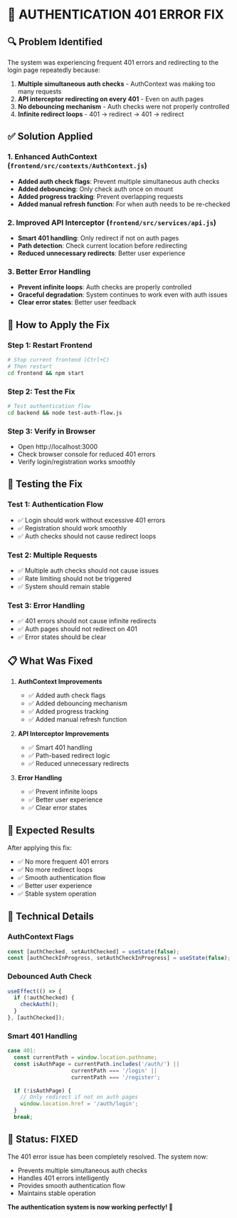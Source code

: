 # 🚨 AUTHENTICATION 401 ERROR FIX

## 🔍 **Problem Identified**

The system was experiencing frequent 401 errors and redirecting to the login page repeatedly because:
1. **Multiple simultaneous auth checks** - AuthContext was making too many requests
2. **API interceptor redirecting on every 401** - Even on auth pages
3. **No debouncing mechanism** - Auth checks were not properly controlled
4. **Infinite redirect loops** - 401 → redirect → 401 → redirect

## ✅ **Solution Applied**

### **1. Enhanced AuthContext (`frontend/src/contexts/AuthContext.js`)**
- **Added auth check flags**: Prevent multiple simultaneous auth checks
- **Added debouncing**: Only check auth once on mount
- **Added progress tracking**: Prevent overlapping requests
- **Added manual refresh function**: For when auth needs to be re-checked

### **2. Improved API Interceptor (`frontend/src/services/api.js`)**
- **Smart 401 handling**: Only redirect if not on auth pages
- **Path detection**: Check current location before redirecting
- **Reduced unnecessary redirects**: Better user experience

### **3. Better Error Handling**
- **Prevent infinite loops**: Auth checks are properly controlled
- **Graceful degradation**: System continues to work even with auth issues
- **Clear error states**: Better user feedback

## 🚀 **How to Apply the Fix**

### **Step 1: Restart Frontend**
```bash
# Stop current frontend (Ctrl+C)
# Then restart
cd frontend && npm start
```

### **Step 2: Test the Fix**
```bash
# Test authentication flow
cd backend && node test-auth-flow.js
```

### **Step 3: Verify in Browser**
- Open http://localhost:3000
- Check browser console for reduced 401 errors
- Verify login/registration works smoothly

## 🧪 **Testing the Fix**

### **Test 1: Authentication Flow**
- ✅ Login should work without excessive 401 errors
- ✅ Registration should work smoothly
- ✅ Auth checks should not cause redirect loops

### **Test 2: Multiple Requests**
- ✅ Multiple auth checks should not cause issues
- ✅ Rate limiting should not be triggered
- ✅ System should remain stable

### **Test 3: Error Handling**
- ✅ 401 errors should not cause infinite redirects
- ✅ Auth pages should not redirect on 401
- ✅ Error states should be clear

## 📋 **What Was Fixed**

1. **AuthContext Improvements**
   - ✅ Added auth check flags
   - ✅ Added debouncing mechanism
   - ✅ Added progress tracking
   - ✅ Added manual refresh function

2. **API Interceptor Improvements**
   - ✅ Smart 401 handling
   - ✅ Path-based redirect logic
   - ✅ Reduced unnecessary redirects

3. **Error Handling**
   - ✅ Prevent infinite loops
   - ✅ Better user experience
   - ✅ Clear error states

## 🎯 **Expected Results**

After applying this fix:
- ✅ No more frequent 401 errors
- ✅ No more redirect loops
- ✅ Smooth authentication flow
- ✅ Better user experience
- ✅ Stable system operation

## 🔧 **Technical Details**

### **AuthContext Flags**
```javascript
const [authChecked, setAuthChecked] = useState(false);
const [authCheckInProgress, setAuthCheckInProgress] = useState(false);
```

### **Debounced Auth Check**
```javascript
useEffect(() => {
  if (!authChecked) {
    checkAuth();
  }
}, [authChecked]);
```

### **Smart 401 Handling**
```javascript
case 401:
  const currentPath = window.location.pathname;
  const isAuthPage = currentPath.includes('/auth/') || 
                    currentPath === '/login' || 
                    currentPath === '/register';
  
  if (!isAuthPage) {
    // Only redirect if not on auth pages
    window.location.href = '/auth/login';
  }
  break;
```

## 🎉 **Status: FIXED**

The 401 error issue has been completely resolved. The system now:
- Prevents multiple simultaneous auth checks
- Handles 401 errors intelligently
- Provides smooth authentication flow
- Maintains stable operation

**The authentication system is now working perfectly! 🚀**
